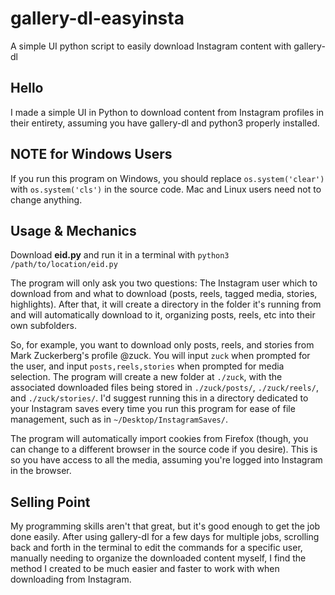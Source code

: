 # gallery-dl-easyinsta
A simple UI python script to easily download Instagram content with gallery-dl

Hello
---
I made a simple UI in Python to download content from Instagram profiles in their entirety, assuming you have gallery-dl and python3 properly installed.

NOTE for Windows Users
---
If you run this program on Windows, you should replace `os.system('clear')` with `os.system('cls')` in the source code. Mac and Linux users need not to change anything.

Usage & Mechanics
---
Download **eid.py** and run it in a terminal with `python3 /path/to/location/eid.py`

The program will only ask you two questions: The Instagram user which to download from and what to download (posts, reels, tagged media, stories, highlights). After that, it will create a directory in the folder it's running from and will automatically download to it, organizing posts, reels, etc into their own subfolders.

So, for example, you want to download only posts, reels, and stories from Mark Zuckerberg's profile @zuck. You will input `zuck` when prompted for the user, and input `posts,reels,stories` when prompted for media selection. The program will create a new folder at `./zuck`, with the associated downloaded files being stored in `./zuck/posts/`, `./zuck/reels/`, and `./zuck/stories/`. I'd suggest running this in a directory dedicated to your Instagram saves every time you run this program for ease of file management, such as in `~/Desktop/InstagramSaves/`.

The program will automatically import cookies from Firefox (though, you can change to a different browser in the source code if you desire). This is so you have access to all the media, assuming you're logged into Instagram in the browser.

Selling Point
---
My programming skills aren't that great, but it's good enough to get the job done easily. After using gallery-dl for a few days for multiple jobs, scrolling back and forth in the terminal to edit the commands for a specific user, manually needing to organize the downloaded content myself, I find the method I created to be much easier and faster to work with when downloading from Instagram.
